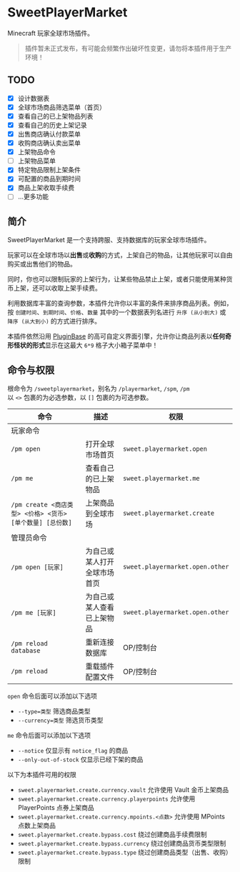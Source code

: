 # SweetPlayerMarket

Minecraft 玩家全球市场插件。

> 插件暂未正式发布，有可能会频繁作出破坏性变更，请勿将本插件用于生产环境！

## TODO

+ [x] 设计数据表
+ [x] 全球市场商品筛选菜单（首页）
+ [x] 查看自己的已上架物品列表
+ [x] 查看自己的历史上架记录
+ [x] 出售商店确认付款菜单
+ [x] 收购商店确认卖出菜单
+ [x] 上架物品命令
+ [ ] 上架物品菜单
+ [x] 特定物品限制上架条件
+ [x] 可配置的商品到期时间
+ [x] 商品上架收取手续费
+ [ ] …更多功能

## 简介

SweetPlayerMarket 是一个支持跨服、支持数据库的玩家全球市场插件。

玩家可以在全球市场以**出售**或**收购**的方式，上架自己的物品，让其他玩家可以自由购买或出售他们的物品。

同时，你也可以限制玩家的上架行为，让某些物品禁止上架，或者只能使用某种货币上架，还可以收取上架手续费。

利用数据库丰富的查询参数，本插件允许你以丰富的条件来排序商品列表。例如，按 `创建时间`、`到期时间`、`价格`、`数量` 其中的一个数据表列名进行 `升序 (从小到大)` 或 `降序 (从大到小)` 的方式进行排序。

本插件依然沿用 [PluginBase](http://plugins.mcio.dev/elopers/base/gui-config) 的高可自定义界面引擎，允许你让商品列表以**任何奇形怪状的形式**显示在这最大 `6*9` 格子大小箱子菜单中！

## 命令与权限

根命令为 `/sweetplayermarket`，别名为 `/playermarket`, `/spm`, `/pm`  
以 `<>` 包裹的为必选参数，以 `[]` 包裹的为可选参数。

| 命令                                         | 描述             | 权限                              |
|--------------------------------------------|----------------|---------------------------------|
| 玩家命令                                       |                |                                 |
| `/pm open`                                 | 打开全球市场首页       | `sweet.playermarket.open`       |
| `/pm me`                                   | 查看自己的已上架物品     | `sweet.playermarket.me`         |
| `/pm create <商店类型> <价格> <货币> [单个数量] [总份数]` | 上架商品到全球市场      | `sweet.playermarket.create`     |
| 管理员命令                                      |                |                                 |
| `/pm open [玩家]`                            | 为自己或某人打开全球市场首页 | `sweet.playermarket.open.other` |
| `/pm me [玩家]`                              | 为自己或某人查看已上架物品  | `sweet.playermarket.open.other` |
| `/pm reload database`                      | 重新连接数据库        | OP/控制台                          |
| `/pm reload`                               | 重载插件配置文件       | OP/控制台                          |

`open` 命令后面可以添加以下选项
+ `--type=类型` 筛选商品类型
+ `--currency=类型` 筛选货币类型

`me` 命令后面可以添加以下选项
+ `--notice` 仅显示有 `notice_flag` 的商品
+ `--only-out-of-stock` 仅显示已经下架的商品

以下为本插件可用的权限
+ `sweet.playermarket.create.currency.vault` 允许使用 Vault 金币上架商品
+ `sweet.playermarket.create.currency.playerpoints` 允许使用 PlayerPoints 点券上架商品
+ `sweet.playermarket.create.currency.mpoints.<点数>` 允许使用 MPoints 点数上架商品
+ `sweet.playermarket.create.bypass.cost` 绕过创建商品手续费限制
+ `sweet.playermarket.create.bypass.currency` 绕过创建商品货币类型限制
+ `sweet.playermarket.create.bypass.type` 绕过创建商品类型（出售、收购）限制
